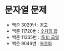 # 문자열 문제

- 백준 3029번 : [경고](https://www.acmicpc.net/problem/3029)
- 백준 11720번 : [숫자의 합](https://www.acmicpc.net/problem/11720)
- 백준 11365번 : [!밀비 급일](https://www.acmicpc.net/problem/11365)
- 백준 9046번 : [복호화](https://www.acmicpc.net/problem/9046)
